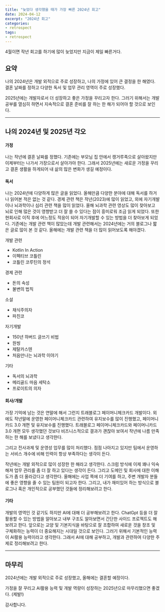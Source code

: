 ```yaml
---
title: "늦었다 생각했을 때가 가장 빠른 2024년 회고"
date: 2024-04-12
excerpt: "2024년 회고"
categories:
- retrospect
tags:
- retrospect
---
```


4월이면 작년 회고를 하기에 많이 늦었지만 지금이 제일 빠른거다.
## 요약
나의 2024년은 개발 외적으로 주로 성장하고, 나의 가정에 있어 큰 결정을 한 해였다. 결혼 날짜를 정하고 다양한 독서 및 업무 관리 영역이 주로 성장했다.

2025년에는 개발자로서 더 성장하고 좋은 가정을 꾸리고자 한다. 그러기 위해서는 개발 공부를 열심히 하면서 지속적으로 결혼 준비를 잘 하는 한 해가 되어야 할 것으로 보인다.

---

## 나의 2024년 및 2025년 각오
#### 가정
나는 작년에 결혼 날짜를 정했다. 기존에는 부모님 집 안에서 캥거루족으로 살아왔지만 이제부터는 나가서 가장으로서 살아갸아 한다. 그래서 2025년에는 새로운 가정을 꾸리고 결혼 생활을 하게되어 내 삶의 많은 변화가 생길 예정이다.

#### 독서
나는 2024년에 다양하게 많은 글을 읽었다.
올해만큼 다양한 분야에 대해 독서를 하거나 읽어본 적은 없는 것 같다.
경제 관련 책은 작년(2023)에 많이 읽었고, 외에 자기개발이나 뇌과학이나 심리 관련 책을 많이 읽었다. 올해 뇌과학 관련 영상도 많이 찾아보고 뇌로 인해 많은 것이 영향받고 더 잘 쓸 수 있다는 점이 흥미로워 조금 읽게 되었다. 또한 현회사로 이직 후에 어느정도 적응이 되어 자기개발할 수 있는 방법을 더 찾아보게 되었다.
기존에는 개발 관련 책이 많았는데 개발 관련해서는 2024년에는 거의 블로그나 짧은 글로 많이 본 것 같다.
올해에는 개발 관련 책을 더 많이 읽어보도록 해야겠다.

개발 관련
- Kotlin In Action
- 이펙티브 코틀린
- 코틀린 코루틴의 정석

경제 관련
- 돈의 속성
- 불변의 법칙

소설
- 채식주의자
- 파친코

자기개발
- 150년 하버드 글쓰기 비법
- 원씽
- 제탈카스텐
- 처음만나는 뇌과학 이야기

기타
- 독서의 뇌과학
- 메리골드 마음 세탁소
- 프로이트의 의자

#### 회사/개발
가장 기억에 남는 것은 연말에 해서 그런지 트래블로그 페이머니체크카드 개발이다. 외에도 작년말에 운영한 페이머니체크카드 관련하여 유지보수를 많이 진행했고, 페이머니카드 3.0 개편 및 유지보수를 진행했다. 트래블로그 페이머니체크카드와 페이머니카드 3.0 개편 모두 생각했던 것보다 비즈니스적으로 결과가 괜찮아 보여서 작년에 나름 만족하는 한 해를 보냈다고 생각한다.


그리고 전사과제 및 운영성 업무를 많이 처리했다. 점점 나아지고 있지만 팀에서 운영하는 서비스 개수에 비해 인력이 항상 부족하다는 생각이 든다.


작년에는 개발 외적으로 많이 성장한 한 해라고 생각한다. 스크럼 방식에 이제 꽤나 익숙해져 업무 관리를 좀 더 잘 하고 있다는 생각이 든다. 그리고 도메인 및 회사에 대한 이해도가 좀 더 올라갔다고 생각한다. 올해에는 사업 쪽에 더 기여를 하고, 주변 개발자 분들에 좋은 영향을 줄 수 있는 팀원이 되고자 한다. 그리고, 내가 재미있어 하는 방식으로 블로그나 혹은 개인적으로 공부했던 것들에 정리해보려고 한다.

#### 기타
개발의 영역인 것 같기도 하지만 AI에 대해 더 공부해보려고 한다. ChatGpt 등을 더 잘 활용할 수 있는 방법을 알아보고 내부 구조도 알아보면서 간단한 사이드 프로젝트도 해보려고 한다. 앞으로는 교양 및 기본지식을 바탕으로 잘 조합하여 새로운 것을 창조 및 구체화하는 능력이 더 중요해지는 시대일 것으로 보인다. 그러기 위해서 기본적인 능력이 AI활용 능력이라고 생각한다. 그래서 AI에 대해 공부하고, 개발과 관련하여 다양한 주제로 정리해보려고 한다.

---

## 마무리
2024년에는 개발 외적으로 주로 성장했고, 올해에는 결혼할 예정이다. 

가정을 잘 꾸리고 AI활용 능력 및 개발 역량이 성장하는 2025년으로 마무리했으면 좋겠다. (제발!)

감사합니다.
